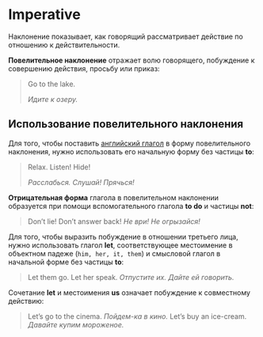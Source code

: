 # Imperative

Наклонение показывает, как говорящий рассматривает действие по отношению к действительности.

**Повелительное наклонение** отражает волю говорящего, побуждение к совершению действия, просьбу или приказ:

> Go to the lake.
>
> *Идите к озеру.*

## Использование повелительного наклонения
Для того, чтобы поставить [английский глагол](https://www.native-english.ru/grammar/english-verbs) в форму повелительного наклонения, нужно использовать его начальную форму без частицы **to**:

> Relax. Listen! Hide!
>
> *Расслабься. Слушай! Прячься!*

**Отрицательная форма** глагола в повелительном наклонении образуется при помощи вспомогательного глагола **to do** и частицы **not**:

> Don’t lie! Don’t answer back!
> *Не ври! Не огрызайся!*

Для того, чтобы выразить побуждение в отношении третьего лица, нужно использовать глагол **let**, соответствующее местоимение в объектном падеже (`him, her, it, them`) и смысловой глагол в начальной форме без частицы **to**:

> Let them go. Let her speak.
> *Отпустите их. Дайте ей говорить.*

Сочетание **let** и местоимения **us** означает побуждение к совместному действию:

> Let’s go to the cinema.
> *Пойдем-ка в кино.*
> Let’s buy an ice-cream.
> *Давайте купим мороженое.*